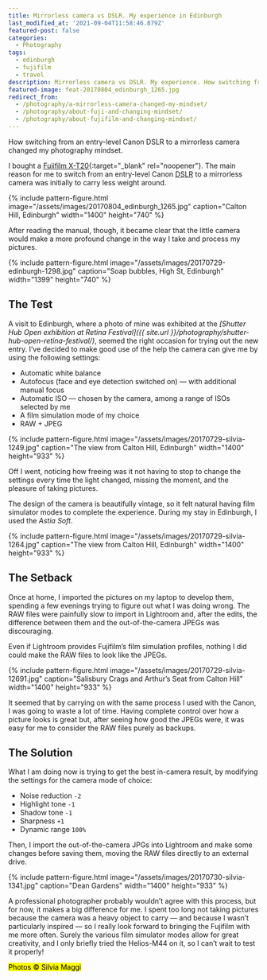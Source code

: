 ```yaml
---
title: Mirrorless camera vs DSLR. My experience in Edinburgh
last_modified_at: '2021-09-04T11:58:46.879Z'
featured-post: false
categories:
  - Photography
tags:
  - edinburgh
  - fujifilm
  - travel
description: Mirrorless camera vs DSLR. My experience. How switching from an entry-level Canon DSLR to a mirrorless camera changed my photography mindset.
featured-image: feat-20170804_edinburgh_1265.jpg
redirect_from:
  - /photography/a-mirrorless-camera-changed-my-mindset/
  - /photography/about-fuji-and-changing-mindset/
  - /photography/about-fujifilm-and-changing-mindset/
---
```

<p class="lead">How switching from an entry-level Canon DSLR to a mirrorless camera changed my photography mindset.</p>

<!--more-->

I bought a [Fujifilm X-T20](https://fujifilm-x.com/en-us/products/cameras/x-t20/){:target="_blank" rel="noopener"}. The main reason for me to switch from an entry-level Canon
<abbr title="Digital Single-Lense Reflex">DSLR</abbr> to a mirrorless camera was initially to carry less weight around.

{% include pattern-figure.html image="/assets/images/20170804_edinburgh_1265.jpg" caption="Calton Hill, Edinburgh" width="1400" height="740" %}

After reading the manual, though, it became clear that the little camera would make a more profound change in the way I take and process my pictures.

{% include pattern-figure.html image="/assets/images/20170729-edinburgh-1298.jpg" caption="Soap bubbles, High St, Edinburgh" width="1399" height="740" %}

## The Test

A visit to Edinburgh, where a photo of mine was exhibited at the _[Shutter Hub Open exhibition at Retina Festival]({{ site.url }}/photography/shutter-hub-open-retina-festival/)_, seemed the right occasion for trying out the new entry. I’ve decided to make good use of the help the camera can give me by using the following settings:

<ul class="smd-ul">
<li>Automatic white balance</li>
<li>Autofocus (face and eye detection switched on)  — with additional manual focus</li>
<li>Automatic ISO — chosen by the camera, among a range of ISOs selected by me</li>
<li>A film simulation mode of my choice</li>
<li>RAW + JPEG</li>
</ul>

{% include pattern-figure.html image="/assets/images/20170729-silvia-1249.jpg" caption="The view from Calton Hill, Edinburgh" width="1400" height="933" %}

Off I went, noticing how freeing was it not having to stop to change the settings every time the light changed, missing the moment, and the pleasure of taking pictures.

The design of the camera is beautifully vintage, so it felt natural having film simulator modes to complete the experience. During my stay in Edinburgh, I used the _Astia Soft_.

{% include pattern-figure.html image="/assets/images/20170729-silvia-1264.jpg" caption="The view from Calton Hill, Edinburgh" width="1400" height="933" %}

## The Setback

Once at home, I imported the pictures on my laptop to develop them, spending a few evenings trying to figure out what I was doing wrong. The RAW files were painfully slow to import in Lightroom and, after the edits, the difference between them and the out-of-the-camera JPEGs was discouraging.

Even if Lightroom provides Fujifilm’s film simulation profiles, nothing I did could make the RAW files to look like the JPEGs.

{% include pattern-figure.html image="/assets/images/20170729-silvia-12691.jpg" caption="Salisbury Crags and Arthur’s Seat from Calton Hill" width="1400" height="933" %}

It seemed that by carrying on with the same process I used with the Canon, I was going to waste a lot of time. Having complete control over how a picture looks is great but, after seeing how good the JPEGs were, it was easy for me to consider the RAW files purely as backups.

## The Solution

What I am doing now is trying to get the best in-camera result, by modifying the settings for the camera mode of choice:

<ul class="smd-ul">
<li>Noise reduction <code>-2</code></li>
<li>Highlight tone <code>-1</code></li>
<li>Shadow tone <code>-1</code></li>
<li>Sharpness <code>+1</code></li>
<li>Dynamic range <code>100%</code></li>
</ul>

Then, I import the out-of-the-camera JPGs into Lightroom and make some changes before saving them, moving the RAW files directly to an external drive.

{% include pattern-figure.html image="/assets/images/20170730-silvia-1341.jpg" caption="Dean Gardens" width="1400" height="933" %}

A professional photographer probably wouldn’t agree with this process, but for now, it makes a big difference for me. I spent too long not taking pictures because the camera was a heavy object to carry — and because I wasn’t particularly inspired — so I really look forward to bringing the Fujifilm with me more often. Surely the various film simulator modes allow for great creativity, and I only briefly tried the Helios-M44 on it, so I can’t wait to test it properly!

<p class="detached"><mark class="highlight small">Photos &copy; Silvia Maggi</mark></p>
